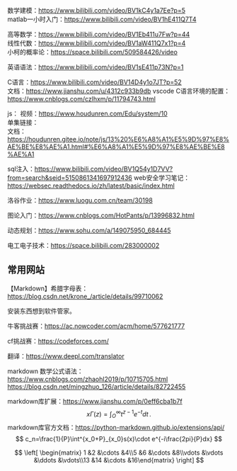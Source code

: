 数学建模：https://www.bilibili.com/video/BV1kC4y1a7Ee?p=5<br>matlab一小时入门：https://www.bilibili.com/video/BV1hE411Q7T4

高等数学：https://www.bilibili.com/video/BV1Eb411u7Fw?p=44<br>
线性代数：https://www.bilibili.com/video/BV1aW411Q7x1?p=4<br>小柯的概率论：https://space.bilibili.com/509584426/video<br>

英语语法：https://www.bilibili.com/video/BV1sE411p73N?p=1

C语言：https://www.bilibili.com/video/BV14D4y1o7JT?p=52<br>文档：https://www.jianshu.com/u/4312c933b9db
vscode C语言环境的配置：https://www.cnblogs.com/czlhxm/p/11794743.html

js：
视频：https://www.houdunren.com/Edu/system/10<br>单集链接：<br>文档：https://houdunren.gitee.io/note/js/13%20%E6%A8%A1%E5%9D%97%E8%AE%BE%E8%AE%A1.html#%E6%A8%A1%E5%9D%97%E8%AE%BE%E8%AE%A1

sql注入：https://www.bilibili.com/video/BV1Q54y1D7VV?from=search&seid=5150861341697912436
web安全学习笔记：https://websec.readthedocs.io/zh/latest/basic/index.html

洛谷作业：https://www.luogu.com.cn/team/30198

图论入门：https://www.cnblogs.com/HotPants/p/13996832.html

动态规划：https://www.sohu.com/a/149075950_684445

电工电子技术：https://space.bilibili.com/283000002



## 常用网站

【Markdown】希腊字母表：https://blog.csdn.net/krone_/article/details/99710062

安装东西想到软件管家。

牛客挑战赛：https://ac.nowcoder.com/acm/home/577621777

cf挑战赛：https://codeforces.com/

翻译：https://www.deepl.com/translator

markdown 数学公式语法：<br>https://www.cnblogs.com/zhaohl2019/p/10715705.html<br>https://blog.csdn.net/mingzhuo_126/article/details/82722455

markdown库扩展：https://www.jianshu.com/p/0eff6cba1b7f
$$
x\Gamma(z) = \int_O^\infty t^{z-1}e^{-t}dt\,.
$$
markdown库官方文档：https://python-markdown.github.io/extensions/api/
$$
c_n=\frac{1}{P}\int^{x_0+P}_{x_0}s(x)\cdot e^{-i\frac{2pi}{P}dx}
$$

$$
\left[ \begin{matrix} 1 &2 &\cdots &4\\5 &6 &\cdots &8\\vdots &\vdots &\ddots &\vdots\\13 &14 &\cdots &16\end{matrix} \right]
$$

